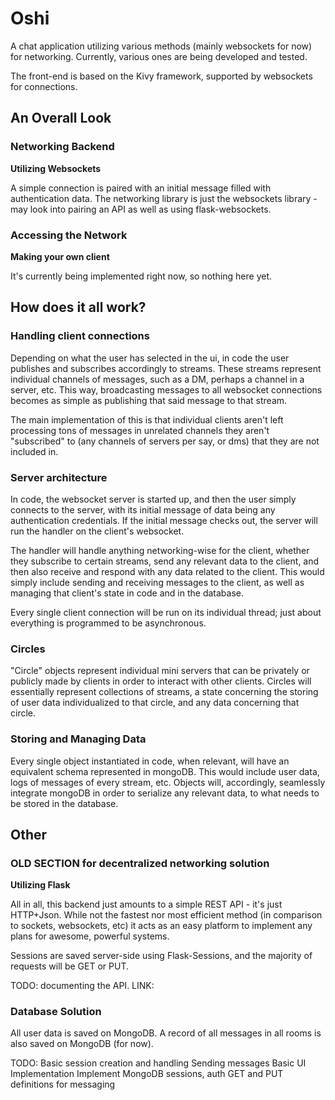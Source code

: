 # Oshi
A chat application utilizing various methods (mainly websockets for now) for networking.
Currently, various ones are being developed and tested.

The front-end is based on the Kivy framework, supported by websockets for connections.

## An Overall Look

### Networking Backend
**Utilizing Websockets**

A simple connection is paired with an initial message filled with authentication data.
The networking library is just the websockets library - may look into pairing an API as
well as using flask-websockets.

### Accessing the Network
**Making your own client**

It's currently being implemented right now, so nothing here yet.

## How does it all work?

### Handling client connections
Depending on what the user has selected in the ui, in code the user publishes and subscribes accordingly to streams.
These streams represent individual channels of messages, such as a DM, perhaps a channel in a server, etc.
This way, broadcasting messages to all websocket connections becomes as simple as publishing that said message to that stream.

The main implementation of this is that individual clients aren't left processing tons of messages in unrelated channels
they aren't "subscribed" to (any channels of servers per say, or dms) that they are not included in.

### Server architecture

In code, the websocket server is started up, and then the user simply connects to the server, with its initial message
of data being any authentication credentials. If the initial message checks out, the server will run the handler on the client's websocket.

The handler will handle anything networking-wise for the client, whether they subscribe to certain streams,
send any relevant data to the client, and then also receive and respond with any data related to the client.
This would simply include sending and receiving messages to the client, as well as managing that client's state in code and in the database.

Every single client connection will be run on its individual thread; just about everything is programmed to be asynchronous. 

### Circles

"Circle" objects represent individual mini servers that can be privately or publicly made by clients in order to interact
with other clients. Circles will essentially represent collections of streams, a state concerning the storing of user data
individualized to that circle, and any data concerning that circle.

### Storing and Managing Data

Every single object instantiated in code, when relevant, will have an equivalent schema represented in mongoDB.
This would include user data, logs of messages of every stream, etc. Objects will, accordingly, seamlessly integrate
mongoDB in order to serialize any relevant data, to what needs to be stored in the database.

## Other

### OLD SECTION for decentralized networking solution
**Utilizing Flask**

All in all, this backend just amounts to a simple REST API - it's just HTTP+Json.
While not the fastest nor most efficient method (in comparison to sockets, websockets, etc) it acts as an easy platform
to implement any plans for awesome, powerful systems.

Sessions are saved server-side using Flask-Sessions, and the majority of requests will be GET or PUT.

TODO: documenting the API. LINK:

### Database Solution
All user data is saved on MongoDB. A record of all messages in all rooms is also saved on MongoDB (for now).

TODO:
Basic session creation and handling
Sending messages
Basic UI Implementation
Implement MongoDB
sessions, auth
GET and PUT definitions for messaging

